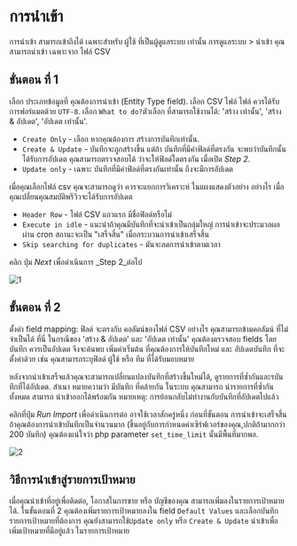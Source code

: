 # การนำเข้า

การนำเข้า สามารถเข้าถึงได้ เฉพาะสำหรับ ผู้ใช้ ที่เป็นผู้ดูแลระบบ เท่านั้น การดูแลระบบ > นำเข้า คุณสามารถนำเข้า เฉพาะจาก ไฟล์ CSV

## ขั่นตอน ที่ 1

เลือก ประเภทข้อมูลที่ คุณต้องการนำเข้า (Entity Type field).
เลือก CSV ไฟล์  ไฟล์ ควรได้รับการฟอร์แมตด้วย `UTF-8`.
เลือก `What to do?`ตัวเลือก ที่สามารถใช้งานได้: 'สร้าง เท่านั้น', 'สร้าง & อัปเดต', 'อัปเดต เท่านั้น'.

* `Create Only` - เลือก หากคุณต้องการ สร้างการบันทึกเท่านั้น.
* `Create & Update` - บันทึกจะถูกสร้างขึ้น แต่ถ้า บันทึกที่มีค่าฟิลด์ที่ตรงกัน จะพบว่าบันทึกนั้น ได้รับการอัปเดต คุณสามารถตรวจสอบได้ ว่าจะให้ฟิลด์ใดตรงกัน เมื่อเปิด  _Step 2_.
* `Update only` - เฉพาะ บันทึกที่มีค่าฟิลด์ที่ตรงกันเท่านั้น ถึงจะมีการอัปเดต

เมื่อคุณเลือกไฟล์ csv คุณจะสามารถดูว่า ควรจะแยกการวิเคราะห์ ในแผงแสดงตัวอย่าง อย่างไร เมื่อ คุณเปลี่ยนคุณสมบัติพรีวิวจะได้รับการอัปเดต

* `Header Row` - ไฟล์ CSV แถวแรก มีชื่อฟิลด์หรือไม่
* `Execute in idle` - แนะนำถ้าคุณมีบันทึกที่จะนำเข้าเป็นกลุ่มใหญ่
 การนำเข้าจะประมวลผลผ่าน cron สถานะจะเป็น "เสร็จสิ้น" เมื่อกระบวนการนำเข้าเสร็จสิ้น
* `Skip searching for duplicates` - มันจะลดการนำเข้าตามเวลา

คลิก ปุ่ม  _Next_ เพื่อดำเนินการ _Step 2_ต่อไป

![1](../_static/images/administration/import/step-1.png)

## ขั้นตอน ที่ 2

ตั้งค่า field mapping: ฟิลด์ จะตรงกับ คอลัมน์ของไฟล์ CSV อย่างไร คุณสามารถข้ามคอลัมน์ ที่ไม่จำเป็นได้ ที่นี่
ในกรณีของ 'สร้าง & อัปเดต' และ 'อัปเดต เท่านั้น' คุณต้องตรวจสอบ fields โดยบันทึก ควรเป็นอัปเดต จึงจะค้นพบ เพิ่มค่าเริ่มต้น ที่คุณต้องการให้บันทึกใหม่ และ อัปเดตบันทึก ที่จะตั้งค่าด้วย เช่น  คุณสามารถระบุฟิลด์ ผู้ใช้ หรือ ทีม ที่ได้รับมอบหมาย


หลังจากนำเข้าเสร็จแล้วคุณจะสามารถเปลี่ยนแปลงบันทึกที่สร้างขึ้นใหม่ได้, ดูรายการที่ซ้ำกันและรบันทึกที่ได้อัปเดต. สำเนา หมายความว่า มีบันทึก ที่คล้ายกัน ในระบบ คุณสามารถ นำรายการที่ซ้ำกันทั้งหมด สามารถ นำเข้าออกได้พร้อมกัน หมายเหตุ: การย้อนกลับไม่ทำงานกับบันทึกที่อัปเดตไปแล้ว

คลิกที่ปุ่ม _Run Import_ เพื่อดำเนินการต่อ อาจใช้เวลาสักครู่หนึ่ง ก่อนที่ขั้นตอน การนำเข้าจะเสร็จสิ้น ถ้าคุณต้องการนำเข้าบันทึกเป็นจำนวนมาก (ขึ้นอยู่กับการกำหนดค่าเซิร์ฟเวอร์ของคุณ,ปกติถ้ามากกว่า 200 บันทึก) คุณต้องแน่ใจว่า php parameter `set_time_limit` นั้นมีพื้นที่มากพอ.

![2](../_static/images/administration/import/step-2.png)

## วิธีการนำเข้าสู่รายการเป้าหมาย

เมื่อคุณนำเข้าที่อยู่เพื่อติดต่อ, โอกาสในการขาย หรือ บัญชีของคุณ สามารถเพิ่มลงในรายการเป้าหมายได้. ในขั้นตอนที่ 2 คุณต้องเพิ่มรายการเป้าหมายลงใน field `Default Values` และเลือกบันทึกรายการเป้าหมายที่ต้องการ คุณยังสามารถใช้`Update only` หรือ `Create & Update` นำเข้าเพื่อเพิ่มเป้าหมายที่มีอยู่แล้ว ในรายการเป้าหมาย
